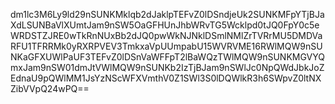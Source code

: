 dm1lc3M6Ly9ld29nSUNKMklqb2dJaklpTEFvZ0lDSndjeUk2SUNKMFpYTjBJaXdLSUNBaVlXUmtJam9nSW5OaGFHUnJhbWRvTG5Wcklpd0tJQ0FpY0c5eWRDSTZJRE0wTkRnNUxBb2dJQ0pwWkNJNklDSmlNMlZrTVRrMU5DMDVaRFU1TFRRMk0yRXRPVEV3TmkxaVpUUmpabU15WVRVME16RWlMQW9nSUNKaGFXUWlPaUF3TEFvZ0lDSnVaWFFpT2lBaWQzTWlMQW9nSUNKMGVYQmxJam9nSW01dmJtVWlMQW9nSUNKb2IzTjBJam9nSWlJc0NpQWdJbkJoZEdnaU9pQWlMM1JsYzNScWFXVmthV0Z1SWl3S0lDQWlkR3h6SWpvZ0ltNXZibVVpQ24wPQ==
